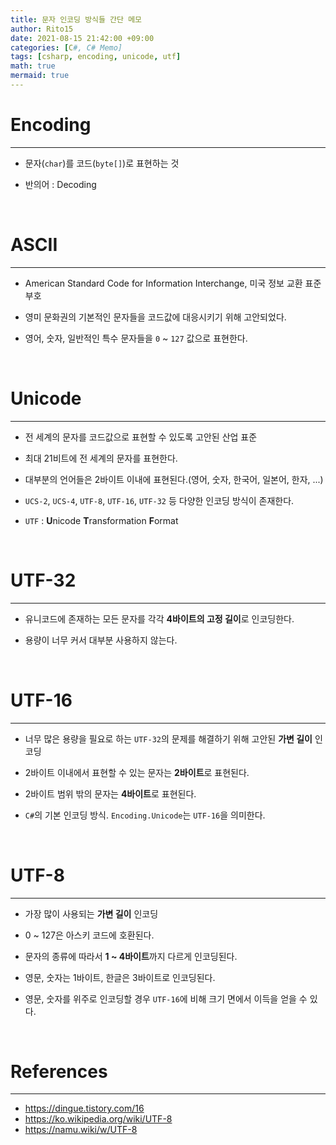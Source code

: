 ```yaml
---
title: 문자 인코딩 방식들 간단 메모
author: Rito15
date: 2021-08-15 21:42:00 +09:00
categories: [C#, C# Memo]
tags: [csharp, encoding, unicode, utf]
math: true
mermaid: true
---
```


# Encoding
---

- 문자(`char`)를 코드(`byte[]`)로 표현하는 것

- 반의어 : Decoding

<br>


# ASCII
---

- American Standard Code for Information Interchange, 미국 정보 교환 표준 부호

- 영미 문화권의 기본적인 문자들을 코드값에 대응시키기 위해 고안되었다.

- 영어, 숫자, 일반적인 특수 문자들을 `0` ~ `127` 값으로 표현한다.

<br>


# Unicode
---

- 전 세계의 문자를 코드값으로 표현할 수 있도록 고안된 산업 표준

- 최대 21비트에 전 세계의 문자를 표현한다.

- 대부분의 언어들은 2바이트 이내에 표현된다.(영어, 숫자, 한국어, 일본어, 한자, ...)

- `UCS-2`, `UCS-4`, `UTF-8`, `UTF-16`, `UTF-32` 등 다양한 인코딩 방식이 존재한다.

- `UTF` : **U**nicode **T**ransformation **F**ormat

<br>


# UTF-32
---

- 유니코드에 존재하는 모든 문자를 각각 **4바이트의 고정 길이**로 인코딩한다.

- 용량이 너무 커서 대부분 사용하지 않는다.

<br>


# UTF-16
---

- 너무 많은 용량을 필요로 하는 `UTF-32`의 문제를 해결하기 위해 고안된 **가변 길이** 인코딩

- 2바이트 이내에서 표현할 수 있는 문자는 **2바이트**로 표현된다.

- 2바이트 범위 밖의 문자는 **4바이트**로 표현된다.

- `C#`의 기본 인코딩 방식. `Encoding.Unicode`는 `UTF-16`을 의미한다.

<br>


# UTF-8
---

- 가장 많이 사용되는 **가변 길이** 인코딩

- 0 ~ 127은 아스키 코드에 호환된다.

- 문자의 종류에 따라서 **1 ~ 4바이트**까지 다르게 인코딩된다.

- 영문, 숫자는 1바이트, 한글은 3바이트로 인코딩된다.

- 영문, 숫자를 위주로 인코딩할 경우 `UTF-16`에 비해 크기 면에서 이득을 얻을 수 있다.

<br>






# References
---
- <https://dingue.tistory.com/16>
- <https://ko.wikipedia.org/wiki/UTF-8>
- <https://namu.wiki/w/UTF-8>


